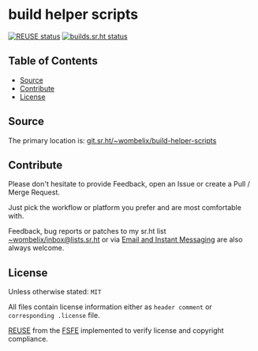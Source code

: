 <!--
SPDX-FileCopyrightText: 2024 Dominik Wombacher <dominik@wombacher.cc>

SPDX-License-Identifier: CC0-1.0
-->

# build helper scripts

[![REUSE status](https://api.reuse.software/badge/git.sr.ht/~wombelix/build-helper-scripts)](https://api.reuse.software/info/git.sr.ht/~wombelix/build-helper-scripts) 
[![builds.sr.ht status](https://builds.sr.ht/~wombelix/build-helper-scripts.svg)](https://builds.sr.ht/~wombelix/build-helper-scripts?)

## Table of Contents

* [Source](#source)
* [Contribute](#contribute)
* [License](#license)

## Source

The primary location is:
[git.sr.ht/~wombelix/build-helper-scripts](https://git.sr.ht/~wombelix/build-helper-scripts)

<!--
Mirrors are available on
[Codeberg](https://codeberg.org/wombelix/build-helper-scripts),
[Gitlab](https://gitlab.com/wombelix/build-helper-scripts)
and
[Github](https://github.com/wombelix/build-helper-scripts).
-->

## Contribute

Please don't hesitate to provide Feedback,
open an Issue or create a Pull / Merge Request.

Just pick the workflow or platform you prefer and are most comfortable with.

Feedback, bug reports or patches to my sr.ht list
[~wombelix/inbox@lists.sr.ht](https://lists.sr.ht/~wombelix/inbox) or via
[Email and Instant Messaging](https://dominik.wombacher.cc/pages/contact.html)
are also always welcome.

## License

Unless otherwise stated: `MIT`

All files contain license information either as
`header comment` or `corresponding .license` file.

[REUSE](https://reuse.software) from the [FSFE](https://fsfe.org/)
implemented to verify license and copyright compliance.
